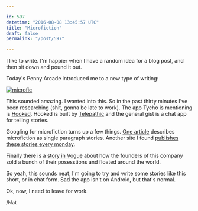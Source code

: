 ```yaml
---

id: 597
datetime: "2016-08-08 13:45:57 UTC"
title: "Microfiction"
draft: false
permalink: "/post/597"

---
```


I like to write. I'm happier when I have a random idea for a blog post, and then sit down and pound it out.

Today's Penny Arcade introduced me to a new type of writing:

[![microfic](https://photos.smugmug.com/Comics/Pa-comics/n-xmQS5/i-wFb5g2r/0/O/i-wFb5g2r-O.jpg)](https://www.penny-arcade.com/comic/2016/08/08/metafiction)

This sounded amazing. I wanted into this. So in the past thirty minutes I've been researching (shit, gonna be late to work). The app Tycho is mentioning is [Hooked](https://itunes.apple.com/us/app/hooked-chat-stories/id1024818709?mt=8). Hooked is built by [Telepathic](http://www.telepathic.tv/) and the general gist is a chat app for telling stories.

Googling for microfiction turns up a few things. [One article](https://litreactor.com/columns/the-art-of-microfiction) describes microfiction as single paragraph stories. Another site I found [publishes these stories every monday](https://microfictionmondaymagazine.com/). 

Finally there is a [story in Vogue](http://www.vogue.com/13235619/prerna-gupta-songify-got-rid-of-possessions-lived-as-nomad/) about how the founders of this company sold a bunch of their posesstions and floated around the world.

So yeah, this sounds neat, I'm going to try and write some stories like this short, or in chat form. Sad the app isn't on Android, but that's normal. 

Ok, now, I need to leave for work.

/Nat


